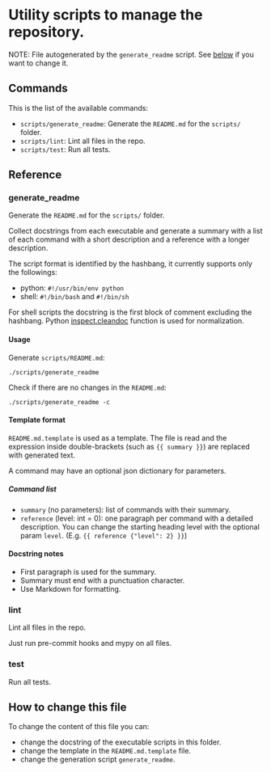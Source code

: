 # Utility scripts to manage the repository.

NOTE: File autogenerated by the `generate_readme` script. 
See [below](#how-to-change-this-file) if you want to change it.


## Commands

This is the list of the available commands:

- `scripts/generate_readme`: Generate the `README.md` for the `scripts/` folder.
- `scripts/lint`: Lint all files in the repo.
- `scripts/test`: Run all tests.


## Reference

### generate_readme

Generate the `README.md` for the `scripts/` folder.

Collect docstrings from each executable and generate a summary with a list of
each command with a short description and a reference with a longer
description.

The script format is identified by the hashbang, it currently supports only
the followings:

* python: `#!/usr/bin/env python`
* shell: `#!/bin/bash` and  `#!/bin/sh`

For shell scripts the docstring is the first block of comment excluding the
hashbang.
Python
[inspect.cleandoc](https://docs.python.org/3/library/inspect.html#inspect.cleandoc)
function is used for normalization.

#### Usage

Generate `scripts/README.md`:

    ./scripts/generate_readme

Check if there are no changes in the `README.md`:

    ./scripts/generate_readme -c

#### Template format

`README.md.template` is used as a template. The file is read and the expression
inside double-brackets (such as `{{ summary }}`) are replaced with generated
text.

A command may have an optional json dictionary for parameters.

##### Command list

- `summary` (no parameters): list of commands with their summary.
- `reference` (level: int = 0): one paragraph per command with a detailed
  description. You can change the starting heading level with the optional
  param `level`. (E.g. `{{ reference {"level": 2} }}`)

#### Docstring notes

- First paragraph is used for the summary.
- Summary must end with a punctuation character.
- Use Markdown for formatting.


### lint

Lint all files in the repo.

Just run pre-commit hooks and mypy on all files.


### test

Run all tests.


## How to change this file

To change the content of this file you can:

- change the docstring of the executable scripts in this folder.
- change the template in the `README.md.template` file.
- change the generation script `generate_readme`.

